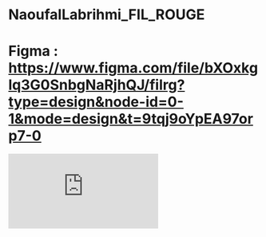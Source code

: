 # NaoufalLabrihmi_FIL_ROUGE
# Figma : https://www.figma.com/file/bXOxkglq3G0SnbgNaRjhQJ/filrg?type=design&node-id=0-1&mode=design&t=9tqj9oYpEA97orp7-0
[![pdf](https://github.com/Youcode-Classe-E-2023-2024/NaoufalLabrihmi_FIL_ROUGE/raw/main/Cahier%20des%20charges%20Et%20Diagrammes/Docs/filRouge%20cahier%20de%20charge.pdf)](https://github.com/Youcode-Classe-E-2023-2024/NaoufalLabrihmi_FIL_ROUGE/blob/main/Cahier%20des%20charges%20Et%20Diagrammes/Docs/filRouge%20cahier%20de%20charge.pdf)



